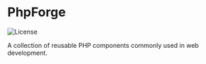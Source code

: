 # PhpForge

![License](https://img.shields.io/github/license/hizpark/phpforge)

A collection of reusable PHP components commonly used in web development.
